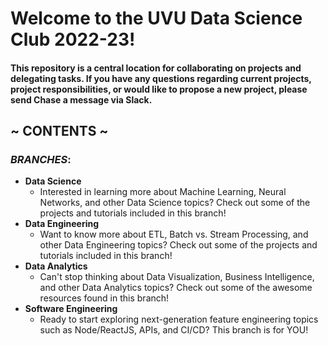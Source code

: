 # Welcome to the UVU Data Science Club 2022-23!

#### This repository is a central location for collaborating on projects and delegating tasks. If you have any questions regarding current projects, project responsibilities, or would like to propose a new project, please send Chase a message via Slack.
## ~ CONTENTS ~
###  _BRANCHES_:
* **Data Science**
   - Interested in learning more about Machine Learning, Neural Networks, and other Data Science topics? Check out some of the projects and tutorials included in this branch!
* **Data Engineering**
   - Want to know more about ETL, Batch vs. Stream Processing, and other Data Engineering topics? Check out some of the projects and tutorials included in this branch!
* **Data Analytics**
  - Can't stop thinking about Data Visualization, Business Intelligence, and other Data Analytics topics? Check out some of the awesome resources found in this branch!
* **Software Engineering**
  - Ready to start exploring next-generation feature engineering topics such as Node/ReactJS, APIs, and CI/CD? This branch is for YOU!
